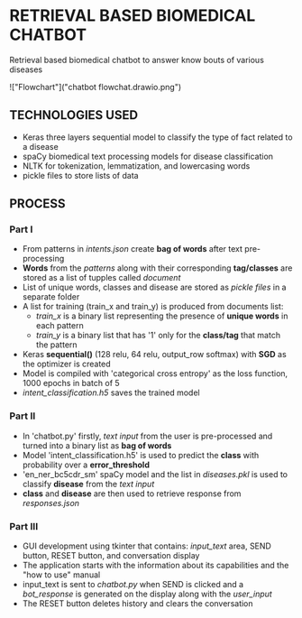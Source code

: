 # RETRIEVAL BASED BIOMEDICAL CHATBOT

Retrieval based biomedical chatbot to answer know bouts of various diseases

!["Flowchart"]("chatbot flowchat.drawio.png")

## TECHNOLOGIES USED
- Keras three layers sequential model to classify the type of fact related to a disease
- spaCy biomedical text processing models for disease classification
- NLTK for tokenization, lemmatization, and lowercasing words
- pickle files to store lists of data


## PROCESS
### Part I
- From patterns in *intents.json* create **bag of words** after text pre-processing
- **Words** from the *patterns* along with their corresponding **tag/classes** are stored as a list of tupples called *document*
- List of unique words, classes and disease are stored as *pickle files* in a separate folder
- A list for training (train_x and train_y) is produced from documents list:
  - *train_x* is a binary list representing the presence of **unique words** in each pattern
  - *train_y* is a binary list that has '1' only for the **class/tag** that match the pattern
- Keras **sequential()** (128 relu, 64 relu, output_row softmax) with **SGD** as the optimizer is created
- Model is compiled with 'categorical cross entropy' as the loss function, 1000 epochs in batch of 5
- *intent_classification.h5* saves the trained model

### Part II
- In 'chatbot.py' firstly, *text input* from the user is pre-processed and turned into a binary list as **bag of words**
- Model 'intent_classification.h5' is used to predict the **class** with probability over a **error_threshold**
- 'en_ner_bc5cdr_sm' spaCy model and the list in *diseases.pkl* is used to classify **disease** from the *text input*
- **class** and **disease** are then used to retrieve response from *responses.json*

### Part III
- GUI development using tkinter that contains: *input_text* area, SEND button, RESET button, and conversation display
- The application starts with the information about its capabilities and the "how to use" manual
- input_text is sent to *chatbot.py* when SEND is clicked and a *bot_response* is generated on the display along with the *user_input*
- The RESET button deletes history and clears the conversation
